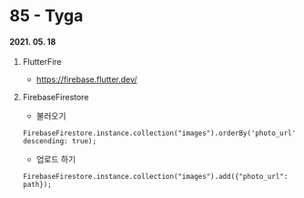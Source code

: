 85 - Tyga
========
#### 2021. 05. 18

1. FlutterFire
    - <https://firebase.flutter.dev/>

2. FirebaseFirestore
    - 불러오기
    ```
    FirebaseFirestore.instance.collection("images").orderBy('photo_url', descending: true);
    ```
    - 업로드 하기
    ```
    FirebaseFirestore.instance.collection("images").add({"photo_url": path});
    ```